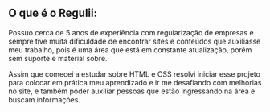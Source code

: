 ## O que é o Regulii:

Possuo cerca de 5 anos de experiência com regularização de empresas e sempre tive muita dificuldade de encontrar sites e conteúdos que auxiliasse meu trabalho, pois é uma área que está em constante atualização, porém sem suporte e material sobre.

Assim que comecei a estudar sobre HTML e CSS resolvi iniciar esse projeto para colocar em prática meu aprendizado e ir me desafiando com melhorias no site, e também poder auxiliar pessoas que estão ingressando na área e buscam informações.
